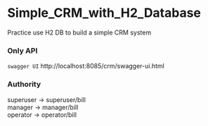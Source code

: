 # Simple_CRM_with_H2_Database
Practice use H2 DB to build a simple CRM system


### Only API
```swagger UI```
http://localhost:8085/crm/swagger-ui.html

### Authority
superuser -> superuser/bill
<br>
manager -> manager/bill
<br>
operator -> operator/bill
